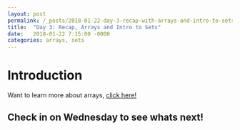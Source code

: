```yaml
---
layout: post
permalink: /_posts/2018-01-22-day-3-recap-with-arrays-and-intro-to-sets
title:  "Day 3: Recap, Arrays and Intro to Sets"
date:   2018-01-22 7:15:00 -0000
categories: arrays, sets
---
```


# Introduction
Want to learn more about arrays, [click here!](../interview/resources)

## Check in on Wednesday to see whats next!

<!-- 

# Review 
Check out the new outlined [interview structure, tips, and tricks](../interview/structure)


# Warm-up Question(s) - Array Review
## Arrays and Duplicates - V1 

**Find Number of Duplicates:** Return the number of elements that have a duplicate in an array of integers.

**Constraints:** 
*	There are no more than 2 instances of an element
*	Not every element has a duplicate

**Input:** arr = {1, 4, 3, 2, 2, 4, 1}

**Output:** 3 because [1, 2, 4] all have duplicates

## First Solution:
```java
    public int findNumOfDups(int arr[]) {
        int dups = 0, temp;
        for (int i = 0; i < n; i++) {
            temp = arr[i];
            for (int j = i+1; j < n; j++) {
                if (temp == arr[j]) dups++;
                break;
            }
        }
        return dups;
    }
```

## DISCUSSION:
This is a very naive solution running in O(n^2) time, but does the job. Let's improve it below.

## Arrays, Sets, and Duplicates - V2
Now return the total number of duplicate elements, i.e. only count distinct elements

**New Constraints:** 
*   There can be more than more than 2 elements with the same value (not just pairs)

**Input:** arr = {1, 4, 3, 2, 2, 2, 4, 1, 5, 5, 5, 5}

**Output:** 7 because {1, 4, 3, 2, 2, 2, 4, 1, 5, 5, 5, 5}  -> {1, 4, 3, 2, 5} and 12 - 5 = 7

## Second Solution:
```java
    import java.util.HashSet;
    import java.util.Set;
    public int findNumOfDups(int arr[]) {
        int n = arr.length;
        Set<Integer> set = new HashSet<Integer>();
        for (int i = 0; i<n; i++) 
            set.add(arr[i]);	
        return (n - set.size());
    }
```

## DISCUSSION:
This is much cleaner solution and solves a harder question. 
It is O(N) space and O(N) time, which is an improvement from the last question.


## Arrays, Sets, and Duplicates - V2.1
Given an array of integers, return a new array of size=(n-d) where n is the original array size and d is the number of the duplicates, implying that there are n-d duplicates. Let's use what we just learned.

**Input:** arr = {1, 4, 3, 2, 2, 2, 4, 1, 5, 5, 5, 5}

**Output** newArr = {1, 2, 3, 4, 5}

## Solution:
```java
    import java.util.HashSet;
    import java.util.Set;
    public int[] findUniqueSet(int arr[]) {
        int n = arr.length;
        Set<Integer> set = new HashSet<Integer>();
        for (int i = 0; i<n; i++) 
            set.add(arr[i]);
        return set.toArray();
    }
```

## Discussion
Based on what we learned in the previos solution, we recognize the power of sets.



## Second Question - V1
**Find the Missing Number** - Given an unordered array of integers, with all numbers inclusive between a given lower bound and upper bound but one, find that missing number

**Input:** arr = {1, 4, 3, 2, 9, 10, 5, 8, 6}, low = 1, high = 10

**Output** 7

**Constraints:** 
*	all numbers are included in the inclusive range but one
*	all numbers are positive integers greater than 0

(These are good edge case questions)
*   is low < high? can low == high? 
*   Uniqueness: are there duplicates?

## Solution:
```java
    public int findMissingNum(int arr[], int low, int high) {
        int n = arr.length;
        int temp[] = new int[high+1]; //why ??? See Discussion-point 1
        for (int i = 0; i < n; i++)
            temp[arr[i]] = arr[i];
        for (int i = low; i <= high; i++) //why these conditions?
            if (temp[i] == 0) return i;
        return -1;
    }
```

## Discussion
In our array session we utilized the properties of array indexing to check visited values.
At first we did not have space or time requirements.
*   DP-1: Arrays are length n starting at 0, we need to include our highest number which is at high+1
*   DP-2: We don't need to worry about indices in our array less than low, so we'll start there

### Followup Thoughts:
*This could be made more difficult if negatives are included, what changes would we have to make?*

## Second Question V2 - Calculus tricks
**Find the Missing Number *(same as before)*:**  Given an unordered array of integers, with all numbers inclusive between a given lower bound and upper bound but one, find that missing number.

**Input *(same as before)*:** arr = {1, 4, 3, 2, 9, 10, 5, 8, 6}, low = 1, high = 10

**Output *(same as before)*** 7

**New Constraints:** 
*	Solve this in constant space
*	Solve this in linear time 

## Solution:
```java
    public int findMissingNum(int arr[], int low, int high) {
        int target = (high*(high+1)) / 2;
        for (Integer i : arr)
            target -= i;
        return target;
    }
```

## Discussion
This is an example of a simple question made harder, only by changing the constraints.
We used a simple series calculation: Sum[Min, Max] = (Max*(Max+1)) / 2.

*It is good to keep up to date with common and basic calculus axioms related to log calculations, series, etc.*
 -->        







